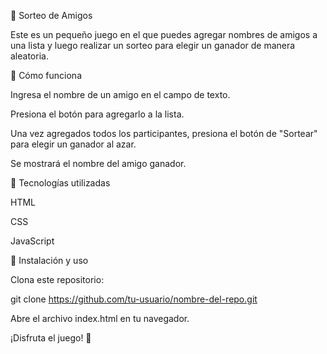 🎉 Sorteo de Amigos

Este es un pequeño juego en el que puedes agregar nombres de amigos a una lista y luego realizar un sorteo para elegir un ganador de manera aleatoria.

🚀 Cómo funciona

Ingresa el nombre de un amigo en el campo de texto.

Presiona el botón para agregarlo a la lista.

Una vez agregados todos los participantes, presiona el botón de "Sortear" para elegir un ganador al azar.

Se mostrará el nombre del amigo ganador.

📌 Tecnologías utilizadas

HTML

CSS

JavaScript

📂 Instalación y uso

Clona este repositorio:

git clone https://github.com/tu-usuario/nombre-del-repo.git

Abre el archivo index.html en tu navegador.

¡Disfruta el juego! 🎲
